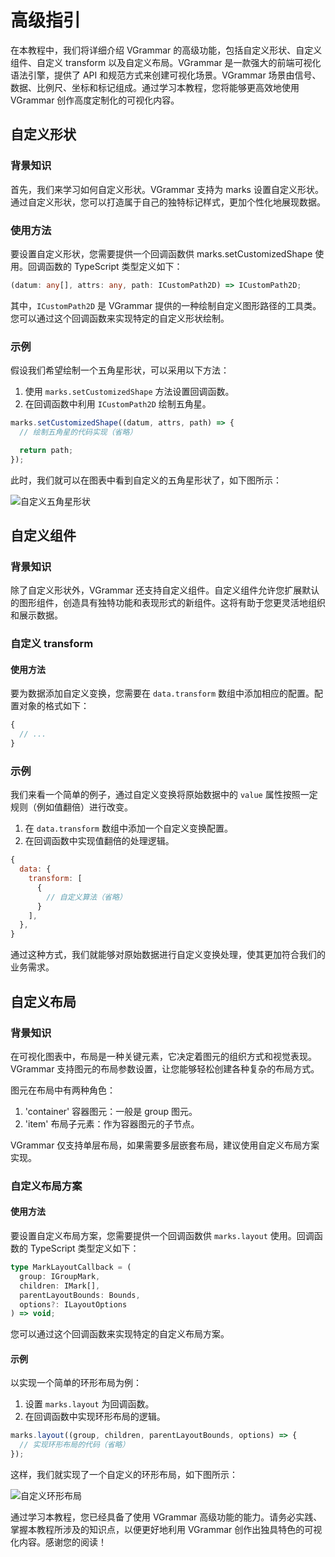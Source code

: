 # 高级指引

在本教程中，我们将详细介绍 VGrammar 的高级功能，包括自定义形状、自定义组件、自定义 transform 以及自定义布局。VGrammar 是一款强大的前端可视化语法引擎，提供了 API 和规范方式来创建可视化场景。VGrammar 场景由信号、数据、比例尺、坐标和标记组成。通过学习本教程，您将能够更高效地使用 VGrammar 创作高度定制化的可视化内容。

## 自定义形状

### 背景知识

首先，我们来学习如何自定义形状。VGrammar 支持为 marks 设置自定义形状。通过自定义形状，您可以打造属于自己的独特标记样式，更加个性化地展现数据。

### 使用方法

要设置自定义形状，您需要提供一个回调函数供 marks.setCustomizedShape 使用。回调函数的 TypeScript 类型定义如下：

```typescript
(datum: any[], attrs: any, path: ICustomPath2D) => ICustomPath2D;
```

其中，`ICustomPath2D` 是 VGrammar 提供的一种绘制自定义图形路径的工具类。您可以通过这个回调函数来实现特定的自定义形状绘制。

### 示例

假设我们希望绘制一个五角星形状，可以采用以下方法：

1. 使用 `marks.setCustomizedShape` 方法设置回调函数。
2. 在回调函数中利用 `ICustomPath2D` 绘制五角星。

```javascript
marks.setCustomizedShape((datum, attrs, path) => {
  // 绘制五角星的代码实现（省略）

  return path;
});
```

此时，我们就可以在图表中看到自定义的五角星形状了，如下图所示：

![自定义五角星形状](custom_shape_example.png)

## 自定义组件

### 背景知识

除了自定义形状外，VGrammar 还支持自定义组件。自定义组件允许您扩展默认的图形组件，创造具有独特功能和表现形式的新组件。这将有助于您更灵活地组织和展示数据。

### 自定义 transform

#### 使用方法

要为数据添加自定义变换，您需要在 `data.transform` 数组中添加相应的配置。配置对象的格式如下：

```javascript
{
  // ...
}
```

### 示例

我们来看一个简单的例子，通过自定义变换将原始数据中的 `value` 属性按照一定规则（例如值翻倍）进行改变。

1. 在 `data.transform` 数组中添加一个自定义变换配置。
2. 在回调函数中实现值翻倍的处理逻辑。

```javascript
{
  data: {
    transform: [
      {
        // 自定义算法（省略）
      }
    ],
  },
}
```

通过这种方式，我们就能够对原始数据进行自定义变换处理，使其更加符合我们的业务需求。

## 自定义布局

### 背景知识

在可视化图表中，布局是一种关键元素，它决定着图元的组织方式和视觉表现。VGrammar 支持图元的布局参数设置，让您能够轻松创建各种复杂的布局方式。

图元在布局中有两种角色：

1. 'container' 容器图元：一般是 group 图元。
2. 'item' 布局子元素：作为容器图元的子节点。

VGrammar 仅支持单层布局，如果需要多层嵌套布局，建议使用自定义布局方案实现。

### 自定义布局方案

#### 使用方法

要设置自定义布局方案，您需要提供一个回调函数供 `marks.layout` 使用。回调函数的 TypeScript 类型定义如下：

```typescript
type MarkLayoutCallback = (
  group: IGroupMark,
  children: IMark[],
  parentLayoutBounds: Bounds,
  options?: ILayoutOptions
) => void;
```

您可以通过这个回调函数来实现特定的自定义布局方案。

#### 示例

以实现一个简单的环形布局为例：

1. 设置 `marks.layout` 为回调函数。
2. 在回调函数中实现环形布局的逻辑。

```javascript
marks.layout((group, children, parentLayoutBounds, options) => {
  // 实现环形布局的代码（省略）
});
```

这样，我们就实现了一个自定义的环形布局，如下图所示：

![自定义环形布局](custom_layout_example.png)

通过学习本教程，您已经具备了使用 VGrammar 高级功能的能力。请务必实践、掌握本教程所涉及的知识点，以便更好地利用 VGrammar 创作出独具特色的可视化内容。感谢您的阅读！
